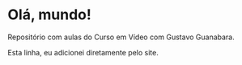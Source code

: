 # Olá, mundo!
 Repositório com aulas do Curso em Vídeo com Gustavo Guanabara.

 Esta linha, eu adicionei diretamente pelo site.
